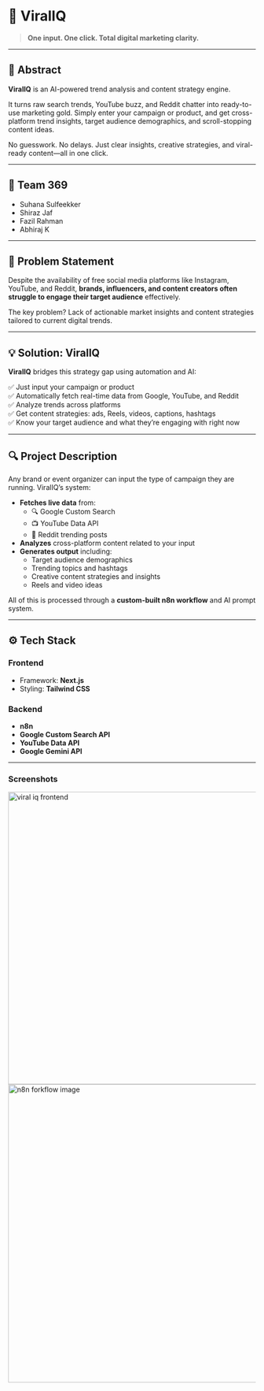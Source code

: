 # 🚀 ViralIQ

> **One input. One click. Total digital marketing clarity.**

---

## 🧠 Abstract

**ViralIQ** is an AI-powered trend analysis and content strategy engine.

It turns raw search trends, YouTube buzz, and Reddit chatter into ready-to-use marketing gold. Simply enter your campaign or product, and get cross-platform trend insights, target audience demographics, and scroll-stopping content ideas.

No guesswork. No delays. Just clear insights, creative strategies, and viral-ready content—all in one click.

---

## 👥 Team 369

- Suhana Sulfeekker  
- Shiraz Jaf  
- Fazil Rahman  
- Abhiraj K  

---

## 🎯 Problem Statement

Despite the availability of free social media platforms like Instagram, YouTube, and Reddit, **brands, influencers, and content creators often struggle to engage their target audience** effectively.

The key problem? Lack of actionable market insights and content strategies tailored to current digital trends.

---

## 💡 Solution: ViralIQ

**ViralIQ** bridges this strategy gap using automation and AI:

✅ Just input your campaign or product  
✅ Automatically fetch real-time data from Google, YouTube, and Reddit  
✅ Analyze trends across platforms  
✅ Get content strategies: ads, Reels, videos, captions, hashtags  
✅ Know your target audience and what they’re engaging with right now

---

## 🔍 Project Description

Any brand or event organizer can input the type of campaign they are running. ViralIQ’s system:

- **Fetches live data** from:
  - 🔍 Google Custom Search  
  - 📺 YouTube Data API  
  - 🧵 Reddit trending posts
- **Analyzes** cross-platform content related to your input
- **Generates output** including:
  - Target audience demographics  
  - Trending topics and hashtags  
  - Creative content strategies and insights
  - Reels and video ideas   

All of this is processed through a **custom-built n8n workflow** and AI prompt system.

---

## ⚙️ Tech Stack

### Frontend  
- Framework: **Next.js**  
- Styling: **Tailwind CSS**

### Backend  
- **n8n**  
- **Google Custom Search API**  
- **YouTube Data API**  
- **Google Gemini API**
---

### Screenshots
<img width="1363" height="594" alt="viral iq frontend" src="https://github.com/user-attachments/assets/f44b7b96-e20c-4fca-aeec-7566cec1a5ca" />
<img width="1365" height="606" alt="n8n forkflow image" src="https://github.com/user-attachments/assets/af6b1c76-f5e8-4672-9bb4-0b9a0187ba05" />

